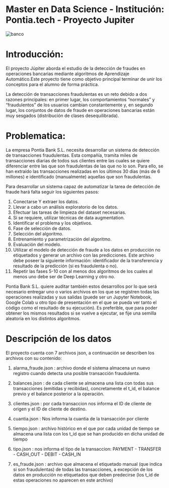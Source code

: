 
# Master en Data Science - Institución: Pontia.tech - Proyecto Jupiter

![banco](https://user-images.githubusercontent.com/86261762/218296884-52227a13-b6ec-4c03-ba97-8dd36c63589c.png)

# Introducción: 

El proyecto Júpiter aborda el estudio de la detección de fraudes en operaciones bancarias mediante algoritmos de Aprendizaje Automático.Este proyecto tiene como objetivo principal terminar de unir los conceptos para el alumno de forma práctica.

La detección de transacciones fraudulentas es un reto debido a dos razones principales: en primer lugar,  los comportamientos “normales” y “fraudulentos” de los usuarios cambian constantemente y, en segundo lugar, los conjuntos de datos de fraude en operaciones bancarias están muy  sesgados (distribución de clases desequilibrada). 


# Problematica: 

La empresa Pontia Bank S.L. necesita desarrollar un sistema de detección de transacciones fraudulentas. Esta compañía, tramita miles de transacciones diarias de todos sus clientes entre las cuales se quiere diferenciar entre las que son fraudulentas de las que no lo son. Para ello, se han extraído las transacciones realizadas en los últimos 30 días (más de 6 millones) e identificado (manualmente) aquellas que son fraudulentas.

Para desarrollar un sistema capaz de automatizar la tarea de detección de fraude hará falta seguir los siguientes pasos:

1) Conectarse Y extraer los datos.
2) Llevar a cabo un análisis exploratorio de los datos.
3) Efectuar las tareas de limpieza del dataset necesarias.
4) Si se requiere, utilizar técnicas de data augmentation.
5) Identificar el problema y los objetivos.
6) Fase de selección de datos.
7) Selección del algoritmo.
8) Entrenamiento y parametrización del algoritmo.
9) Evaluación del modelo.
10) Utilizar el modelo de detección de fraude a los datos en producción no etiquetados y generar un archivo con las predicciones. Este archivo debe poseer la siguiente información: identificador de la transferencia y resultado de la predicción (si es fraudulenta o no).
11) Repetir las fases 5-10 con al menos dos algoritmos de los cuales al menos uno debe ser de Deep Learning y otro no.

Pontia Bank S.L. quiere auditar también estos desarrollos por lo que será necesario entregar uno o varios archivos en los que se registren todas las operaciones realizadas y sus salidas (puede ser un Jupyter Notebook, Google Colab u otro tipo de presentación en el que se pueda ver tanto el código como el resultado de su ejecución). Es preferible, que para poder obtener los mismos resultados si se vuelve a ejecutar, se fije una semilla aleatoria en los distintos algoritmos.


# Descripción de los datos

El proyecto cuenta con 7 archivos json, a continuación se describen los archivos con su contenido:

1) alarma_fraude.json : archivo donde el sistema almacena un nuevo registro cuando detecta una posible transacción fraudulenta.

2) balances.json : de cada cliente se almacena una lista con todas sus transacciones (emitidas y recibidas), concretamente el t_id, el balance previo y el balance posterior a la operación.

3) clientes.json : por cada transaccion nos informa el ID de cliente de origen y el ID de cliente de destino.

4) cuantia.json : Nos informa la cuantia de la transacción por cliente 

5) tiempo.json : archivo histórico en el que por cada unidad de tiempo se almacena una lista con los t_id que se han producido en dicha unidad de tiempo

6) tipo.json :  nos informa el tipo de la transaccion: PAYMENT - TRANSFER - CASH_OUT - DEBIT - CASH_IN

7) es_fraude.json : archivo que almacena el etiquetado manual (que indica si son fraudulentas) de todas las transacciones, a excepción de los datos en producción no etiquetados que deben predecirse (los t_id de estas operaciones no aparecen en este archivo)

